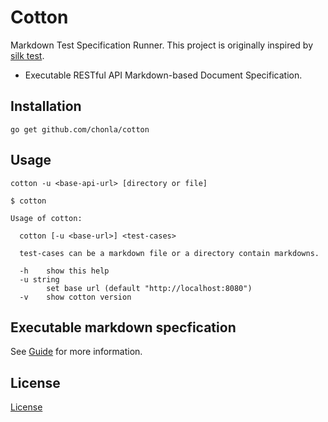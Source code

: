 # Cotton

Markdown Test Specification Runner. This project is originally inspired by [silk test](https://github.com/matryer/silk).

* Executable RESTful API Markdown-based Document Specification.

## Installation

```
go get github.com/chonla/cotton
```

## Usage

```
cotton -u <base-api-url> [directory or file]
```

```
$ cotton

Usage of cotton:

  cotton [-u <base-url>] <test-cases>

  test-cases can be a markdown file or a directory contain markdowns.

  -h	show this help
  -u string
    	set base url (default "http://localhost:8080")
  -v	show cotton version
```

## Executable markdown specfication

See [Guide](./guide) for more information.

## License

[License](LICENSE.txt)